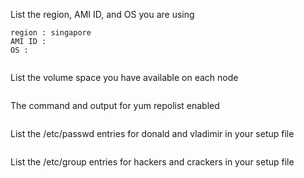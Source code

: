 List the region, AMI ID, and OS you are using
```
region : singapore
AMI ID : 
OS : 


```

List the volume space you have available on each node
```

```

The command and output for yum repolist enabled
```

```

List the /etc/passwd entries for donald and vladimir in your setup file
```

```

List the /etc/group entries for hackers and crackers in your setup file
```

```
